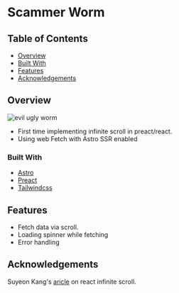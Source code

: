 # Scammer Worm

## Table of Contents

- [Overview](#overview)
- [Built With](#built-with)
- [Features](#features)
- [Acknowledgements](#acknowledgements)

## Overview
  ![evil ugly worm](https://res.cloudinary.com/dpnkrz8c8/image/upload/w_300/v1663795898/random/Group_1_1_tsaaup.png)

  - First time implementing infinite scroll in preact/react.
  - Using web Fetch with Astro SSR enabled 

### Built With


- [Astro](https://astro.build)
- [Preact](https://preactjs.com)
- [Tailwindcss](https://tailwindcss.com)

## Features

- Fetch data via scroll.
- Loading spinner while fetching
- Error handling

## Acknowledgements

Suyeon Kang's [aricle](https://medium.com/suyeonme/react-how-to-implement-an-infinite-scroll-749003e9896a) on react infinite scroll.